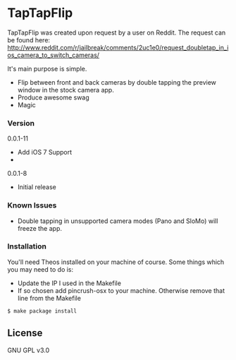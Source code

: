 # TapTapFlip

TapTapFlip was created upon request by a user on Reddit. The request can be found here: http://www.reddit.com/r/jailbreak/comments/2uc1e0/request_doubletap_in_ios_camera_to_switch_cameras/

It's main purpose is simple.

  - Flip between front and back cameras by double tapping the preview window in the stock camera app.
  - Produce awesome swag
  - Magic

### Version
0.0.1-11
 - Add iOS 7 Support
 - 
0.0.1-8
 - Initial release


### Known Issues
 - Double tapping in unsupported camera modes (Pano and SloMo) will freeze the app.

### Installation

You'll need Theos installed on your machine of course. Some things which you may need to do is:
- Update the IP I used in the Makefile
- If so chosen add pincrush-osx to your machine. Otherwise remove that line from the Makefile

```sh
$ make package install
```

License
----

GNU GPL v3.0
